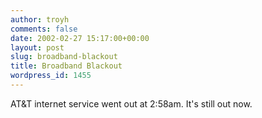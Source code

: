 ```yaml
---
author: troyh
comments: false
date: 2002-02-27 15:17:00+00:00
layout: post
slug: broadband-blackout
title: Broadband Blackout
wordpress_id: 1455
---
```


AT&T internet service went out at 2:58am. It's still out now.
